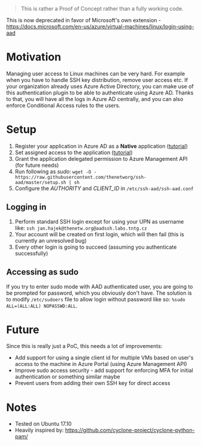 > This is rather a Proof of Concept rather than a fully working code.

This is now deprecated in favor of Microsoft's own extension - https://docs.microsoft.com/en-us/azure/virtual-machines/linux/login-using-aad

# Motivation
Managing user access to Linux machines can be very hard. For example when you have to handle SSH key distribution, remove user access etc. If your organization already uses Azure Active Directory, you can make use of this authentication plugin to be able to authenticate using Azure AD. Thanks to that, you will have all the logs in Azure AD centrally, and you can also enforce Conditional Access rules to the users.

# Setup
1. Register your application in Azure AD as a **Native** application ([tutorial](https://docs.microsoft.com/en-us/azure/active-directory/active-directory-application-proxy-native-client))
1. Set assigned access to the application ([tutorial](https://docs.microsoft.com/en-us/azure/active-directory/application-access-assignment-how-to-add-assignment))
1. Grant the application delegated permission to Azure Management API (for future needs)
1. Run following as *sudo*: `wget -O - https://raw.githubusercontent.com/thenetworg/ssh-aad/master/setup.sh | sh`
1. Configure the *AUTHORITY* and *CLIENT_ID* in `/etc/ssh-aad/ssh-aad.conf`

## Logging in
1. Perform standard SSH login except for using your UPN as username like: `ssh jan.hajek@thenetw.org@aadssh.labs.tntg.cz`
1. Your account will be created on first login, which will then fail (this is currently an unresolved bug)
1. Every other login is going to succeed (assuming you authenticate successfully)

## Accessing as sudo
If you try to enter sudo mode with AAD authenticated user, you are going to be prompted for password, which you obviously don't have. The solution is to modify `/etc/sudoers` file to allow login without password like so: `%sudo   ALL=(ALL:ALL) NOPASSWD:ALL`.

# Future
Since this is really just a PoC, this needs a lot of improvements:
- Add support for using a single client id for multiple VMs based on user's access to the machine in Azure Portal (using Azure Management API)
- Improve sudo access security - add support for enforcing MFA for initial authentication or something similar maybe
- Prevent users from adding their own SSH key for direct access

# Notes
- Tested on Ubuntu 17.10
- Heavily inspired by: https://github.com/cyclone-project/cyclone-python-pam/
